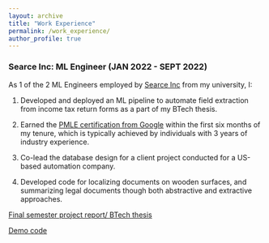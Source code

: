 ```yaml
---
layout: archive
title: "Work Experience"
permalink: /work_experience/
author_profile: true
---
```


### Searce Inc: ML Engineer (JAN 2022 - SEPT 2022)

As 1 of the 2 ML Engineers employed by [Searce Inc](https://www.searce.com/) from my university, I:

1) Developed and deployed an ML pipeline to automate field extraction from income tax return forms as a part of my BTech thesis.

2) Earned the [PMLE certification from Google](https://www.credential.net/f4ddb5e0-7614-49d1-8273-d14548104fd3) within the first six months of my tenure, which is typically achieved by individuals with 3 years of industry experience.

3) Co-lead the database design for a client project conducted for a US-based automation company.

4) Developed code for localizing documents on wooden surfaces, and summarizing legal documents though both abstractive and extractive approaches.


[Final semester project report/ BTech thesis](https://abhimanyu911.github.io/files/BTech_project_report_Abhimanyu_180907742.pdf)


[Demo code](https://github.com/abhimanyu911/itr_extraction_assignment)